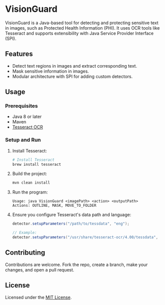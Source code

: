 # VisionGuard

VisionGuard is a Java-based tool for detecting and protecting sensitive text in images, such as Protected Health Information (PHI). It uses OCR tools like Tesseract and supports extensibility with Java Service Provider Interface (SPI).

## Features

- Detect text regions in images and extract corresponding text.
- Mask sensitive information in images.
- Modular architecture with SPI for adding custom detectors.

## Usage

### Prerequisites
- Java 8 or later
- Maven
- [Tesseract OCR](https://github.com/tesseract-ocr/tessdata)

### Setup and Run

1. Install Tesseract:

   ```sh
   # Install Tesseract
   brew install tesseract
   ```

2. Build the project:

   ```sh
   mvn clean install
   ```

3. Run the program:

   ```
   Usage: java VisionGuard <imagePath> <action> <outputPath>
   Actions: OUTLINE, MASK, MOVE_TO_FOLDER
   ```
   
   <!-- cp /usr/local/lib/libtesseract.dylib /Library/Java/JavaVirtualMachines/jdk-21.jdk/Contents/Home/lib/ -->
   
3. Ensure you configure Tesseract's data path and language:

   ```java
   detector.setupParameters("/path/to/tessdata", "eng");

   // Example:
   detector.setupParameters("/usr/share/tesseract-ocr/4.00/tessdata", "eng");
   ```

## Contributing

Contributions are welcome. Fork the repo, create a branch, make your changes, and open a pull request.

## License

Licensed under the [MIT License](LICENSE).

<br>
